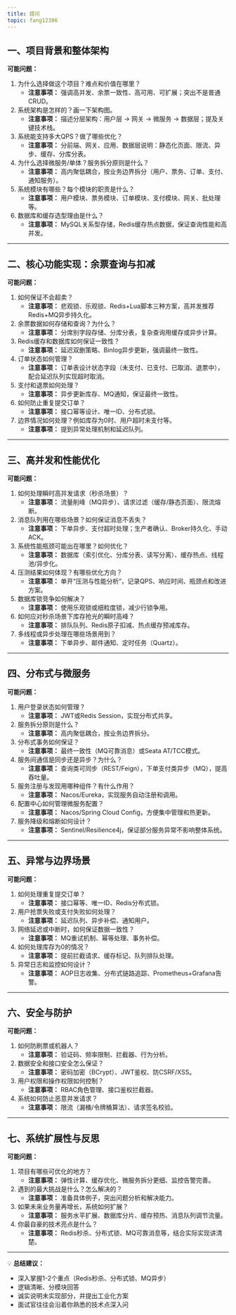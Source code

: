 ```yaml
---
title: 提问
topic: fang12306
---
```


## 一、项目背景和整体架构

**可能问题：**

1. 为什么选择做这个项目？难点和价值在哪里？
   - **注意事项：** 强调高并发、余票一致性、高可用、可扩展；突出不是普通CRUD。
2. 系统架构是怎样的？画一下架构图。
   - **注意事项：** 描述分层架构：用户层 → 网关 → 微服务 → 数据层；提及关键技术栈。
3. 系统能支持多大QPS？做了哪些优化？
   - **注意事项：** 分前端、网关、应用、数据层说明：静态化页面、限流、异步、缓存、分库分表。
4. 为什么选择微服务/单体？服务拆分原则是什么？
   - **注意事项：** 高内聚低耦合，按业务边界拆分（用户、票务、订单、支付、通知服务）。
5. 系统模块有哪些？每个模块的职责是什么？
   - **注意事项：** 用户模块、票务模块、订单模块、支付模块、网关、批处理等。
6. 数据库和缓存选型理由是什么？
   - **注意事项：** MySQL关系型存储，Redis缓存热点数据，保证查询性能和高并发。

------

## 二、核心功能实现：余票查询与扣减

**可能问题：**

1. 如何保证不会超卖？
   - **注意事项：** 悲观锁、乐观锁、Redis+Lua脚本三种方案，高并发推荐Redis+MQ异步持久化。
2. 余票数据如何存储和查询？为什么？
   - **注意事项：** 分席别字段存储、分库分表，复杂查询用缓存或异步计算。
3. Redis缓存和数据库如何保证一致性？
   - **注意事项：** 延迟双删策略、Binlog异步更新，强调最终一致性。
4. 订单状态如何管理？
   - **注意事项：** 订单表设计状态字段（未支付、已支付、已取消、退票中），配合延迟队列实现超时取消。
5. 支付和退票如何处理？
   - **注意事项：** 异步更新库存、MQ通知，保证最终一致性。
6. 如何防止重复提交订单？
   - **注意事项：** 接口幂等设计、唯一ID、分布式锁。
7. 边界情况如何处理？例如库存为0时、用户超时未支付等。
   - **注意事项：** 提到异常处理机制和延迟队列。

------

## 三、高并发和性能优化

**可能问题：**

1. 如何处理瞬时高并发请求（秒杀场景）？
   - **注意事项：** 流量削峰（MQ异步）、请求过滤（缓存/静态页面）、限流熔断。
2. 消息队列用在哪些场景？如何保证消息不丢失？
   - **注意事项：** 下单异步、支付超时处理；生产者确认、Broker持久化、手动ACK。
3. 系统性能瓶颈可能出在哪里？如何优化？
   - **注意事项：** 数据库（索引优化、分库分表、读写分离）、缓存热点、线程池/异步化。
4. 压测结果如何体现？有哪些优化方向？
   - **注意事项：** 单开“压测与性能分析”，记录QPS、响应时间、瓶颈点和改进方案。
5. 数据库锁竞争如何解决？
   - **注意事项：** 使用乐观锁或细粒度锁，减少行锁争用。
6. 如何应对秒杀场景下库存抢光的瞬时高峰？
   - **注意事项：** 排队队列、Redis原子扣减、热点缓存预减库存。
7. 多线程或异步处理在哪些场景用到？
   - **注意事项：** 下单异步、邮件通知、定时任务（Quartz）。

------

## 四、分布式与微服务

**可能问题：**

1. 用户登录状态如何管理？
   - **注意事项：** JWT或Redis Session，实现分布式共享。
2. 服务拆分原则是什么？
   - **注意事项：** 高内聚低耦合，按业务边界拆分。
3. 分布式事务如何保证？
   - **注意事项：** 最终一致性（MQ可靠消息）或Seata AT/TCC模式。
4. 服务间通信是同步还是异步？为什么？
   - **注意事项：** 查询类可同步（REST/Feign），下单支付类异步（MQ），提高吞吐量。
5. 服务注册与发现用哪种组件？有什么作用？
   - **注意事项：** Nacos/Eureka，实现服务自动注册和调用。
6. 配置中心如何管理微服务配置？
   - **注意事项：** Nacos/Spring Cloud Config，方便集中管理和热更新。
7. 服务降级和熔断如何设计？
   - **注意事项：** Sentinel/Resilience4j，保证部分服务异常不影响整体系统。

------

## 五、异常与边界场景

**可能问题：**

1. 如何处理重复提交订单？
   - **注意事项：** 接口幂等、唯一ID、Redis分布式锁。
2. 用户抢票失败或支付失败如何处理？
   - **注意事项：** 延迟队列、异步补偿、通知用户。
3. 网络延迟或中断时，如何保证数据一致性？
   - **注意事项：** MQ重试机制、幂等处理、事务补偿。
4. 如何处理库存为0的情况？
   - **注意事项：** 提前拦截请求、缓存标记、队列排队处理。
5. 异常日志和监控如何设计？
   - **注意事项：** AOP日志收集、分布式链路追踪、Prometheus+Grafana告警。

------

## 六、安全与防护

**可能问题：**

1. 如何防刷票或机器人？
   - **注意事项：** 验证码、频率限制、拦截器、行为分析。
2. 数据安全和接口安全怎么保证？
   - **注意事项：** 密码加密（BCrypt）、JWT鉴权、防CSRF/XSS。
3. 用户权限和操作权限如何控制？
   - **注意事项：** RBAC角色管理、接口鉴权拦截器。
4. 系统如何防止恶意并发请求？
   - **注意事项：** 限流（漏桶/令牌桶算法）、请求签名校验。

------

## 七、系统扩展性与反思

**可能问题：**

1. 项目有哪些可优化的地方？
   - **注意事项：** 弹性计算、缓存优化、微服务拆分更细、监控告警完善。
2. 遇到的最大挑战是什么？怎么解决的？
   - **注意事项：** 准备具体例子，突出问题分析和解决能力。
3. 如果未来业务量再增长，系统如何扩展？
   - **注意事项：** 服务水平扩展、数据库分片、缓存预热、消息队列调节流量。
4. 你最自豪的技术亮点是什么？
   - **注意事项：** Redis秒杀、分布式锁、MQ可靠消息等，结合实际实现讲清楚。

------

💡 **总结建议：**

- 深入掌握1-2个重点（Redis秒杀、分布式锁、MQ异步）
- 逻辑清晰、分模块回答
- 诚实说明未实现部分，并提出工业化方案
- 面试官往往会沿着你熟悉的技术点深入问































